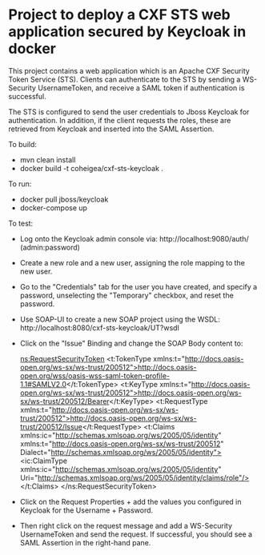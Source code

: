 # Project to deploy a CXF STS web application secured by Keycloak in docker

This project contains a web application which is an Apache CXF Security Token
Service (STS). Clients can authenticate to the STS by sending a WS-Security
UsernameToken, and receive a SAML token if authentication is successful.

The STS is configured to send the user credentials to Jboss Keycloak for
authentication. In addition, if the client requests the roles, these are 
retrieved from Keycloak and inserted into the SAML Assertion.

To build:

 * mvn clean install
 * docker build -t coheigea/cxf-sts-keycloak .

To run:

 * docker pull jboss/keycloak
 * docker-compose up

To test:
 * Log onto the Keycloak admin console via: http://localhost:9080/auth/ (admin:password)
 * Create a new role and a new user, assigning the role mapping to the new user.
 * Go to the "Credentials" tab for the user you have created, and specify a
   password, unselecting the "Temporary" checkbox, and reset the password.
 * Use SOAP-UI to create a new SOAP project using the WSDL: http://localhost:8080/cxf-sts-keycloak/UT?wsdl
 * Click on the "Issue" Binding and change the SOAP Body content to:

   <ns:RequestSecurityToken>
     <t:TokenType xmlns:t="http://docs.oasis-open.org/ws-sx/ws-trust/200512">http://docs.oasis-open.org/wss/oasis-wss-saml-token-profile-1.1#SAMLV2.0</t:TokenType>
     <t:KeyType xmlns:t="http://docs.oasis-open.org/ws-sx/ws-trust/200512">http://docs.oasis-open.org/ws-sx/ws-trust/200512/Bearer</t:KeyType>
     <t:RequestType xmlns:t="http://docs.oasis-open.org/ws-sx/ws-trust/200512">http://docs.oasis-open.org/ws-sx/ws-trust/200512/Issue</t:RequestType>
     <t:Claims xmlns:ic="http://schemas.xmlsoap.org/ws/2005/05/identity" xmlns:t="http://docs.oasis-open.org/ws-sx/ws-trust/200512" Dialect="http://schemas.xmlsoap.org/ws/2005/05/identity">
        <ic:ClaimType xmlns:ic="http://schemas.xmlsoap.org/ws/2005/05/identity" Uri="http://schemas.xmlsoap.org/ws/2005/05/identity/claims/role"/>
     </t:Claims>
   </ns:RequestSecurityToken>

 * Click on the Request Properties + add the values you configured in Keycloak
   for the Username + Password.
 * Then right click on the request message and add a WS-Security UsernameToken
   and send the request. If successful, you should see a SAML Assertion in
   the right-hand pane.


